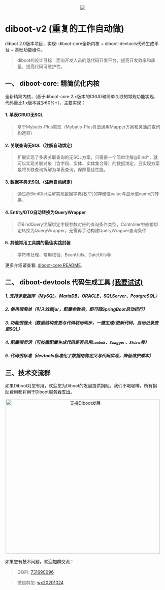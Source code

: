 <p align="center">
    <a href="http://www.apache.org/licenses/LICENSE-2.0.html" target="_blank">
        <img src="https://img.shields.io/hexpm/l/plug.svg">
    </a>
</p>

# diboot-v2   (重复的工作自动做)
diboot 2.0版本项目，实现: diboot-core全新内核 + diboot-devtools代码生成平台 + 基础功能组件。

> diboot的设计目标：面向开发人员的低代码开发平台，提高开发效率和质量，提高代码可维护性。
   
## 一、 diboot-core: 精简优化内核
全新精简内核，(基于diboot-core 2.x版本的CRUD和简单关联的常规功能实现，代码量比1.x版本减少60%+），主要实现：
#### 1. 单表CRUD无SQL
   > 基于Mybatis-Plus实现（Mybatis-Plus具备通用Mapper方案和灵活的查询构造器）
#### 2. 关联查询无SQL（注解自动绑定）
   > 扩展实现了多表关联查询的无SQL方案，只需要一个简单注解@Bind*，就可以实现关联对象（含字段、实体、实体集合等）的数据绑定，且实现方案是将关联查询拆解为单表查询，保障最佳性能。
#### 3. 数据字典无SQL（注解自动绑定）
   > 通过@BindDict注解实现数据字典(枚举)的存储值value与显示值name的转换。
#### 4. Entity/DTO自动转换为QueryWrapper
   > @BindQuery注解绑定字段参数对应的查询条件类型，Controller中直接绑定转换为QueryWrapper，无需再手动构建QueryWrapper查询条件
#### 5. 其他常用工具类的最佳实践封装
   > 字符串处理、常用校验、BeanUtils、DateUtils等
   
更多介绍请查看: [diboot-core README](https://github.com/dibo-software/diboot-v2/tree/master/diboot-core "注解自动绑定多表关联"). 



## 二、 diboot-devtools 代码生成工具 [(我要试试)](https://github.com/dibo-software/diboot-v2/blob/master/diboot-docs/guide/diboot-devtools/%E4%BB%8B%E7%BB%8D.md)

##### 1. 支持多数据库（MySQL、MariaDB、ORACLE、SQLServer、PostgreSQL）
##### 2. 使用很简单（引入依赖jar，配置参数后，即可随SpringBoot启动运行）
##### 3. 功能很强大（数据结构变更与代码联动同步，一键生成/更新代码，自动记录变更SQL）
##### 4. 配置很灵活（可按需配置生成代码是否启用`Lombok`、`Swagger`、`Shiro`等）
##### 5. 代码很标准（devtools标准化了数据结构定义与代码实现，降低维护成本）


## 三、技术交流群
如果Diboot对您有用，欢迎您为Diboot的发展提供捐助。我们不喝咖啡，所有捐助费用都将用于Diboot服务器支出。
<p align="center">
    <img src="https://www.diboot.com/img/donate.jpg" width = "500" alt="支持Diboot发展">
</p>
如果您有技术问题，欢迎加群交流：

> QQ群: [731690096]() 

> 微信群加: [wx20201024]()
